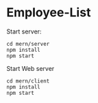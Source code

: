 # Employee-List

Start server:
```
cd mern/server
npm install
npm start
```

Start Web server
```
cd mern/client
npm install
npm start
```
